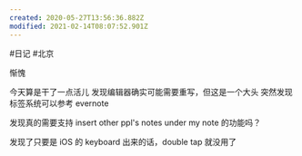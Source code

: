 ```yaml
---
created: 2020-05-27T13:56:36.882Z
modified: 2021-02-14T08:07:52.901Z
---
```

#日记 #北京

<!-- @timer "date":"Sun Mar 15 2020 11:50:01 GMT+0800 (CST)" -->

惭愧

<!-- @timer "date":"Sun Mar 15 2020 23:03:17 GMT+0800 (CST)","duration":"about 11 hours" -->

今天算是干了一点活儿
发现编辑器确实可能需要重写，但这是一个大头
突然发现标签系统可以参考 evernote

<!-- @timer "date":"Sun Mar 15 2020 23:46:53 GMT+0800 (CST)","duration":"44 minutes" -->

发现真的需要支持 insert other ppl's notes under my note 的功能吗？

<!-- @timer "date":"Sun Mar 15 2020 23:51:37 GMT+0800 (CST)","duration":"5 minutes" -->

发现了只要是 iOS 的 keyboard 出来的话，double tap 就没用了
